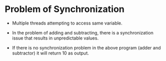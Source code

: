 # Problem of Synchronization
* Multiple threads attempting to access same variable.

* In the problem of adding and subtracting, there is a synchronization issue that results in unpredictable values.
*  If there is no synchronization problem in the above program (adder and subtractor) it will return 10 as output.